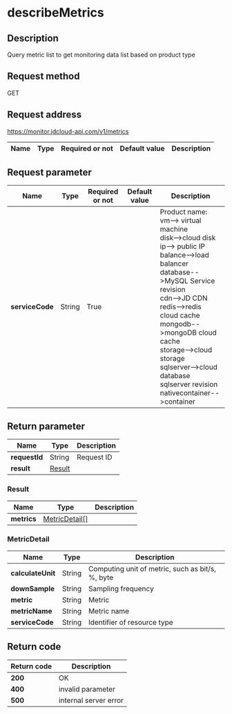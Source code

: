 # describeMetrics


## Description
Query metric list to get monitoring data list based on product type

## Request method
GET

## Request address
https://monitor.jdcloud-api.com/v1/metrics

|Name|Type|Required or not|Default value|Description|
|---|---|---|---|---|

## Request parameter
|Name|Type|Required or not|Default value|Description|
|---|---|---|---|---|
|**serviceCode**|String|True||Product name: <br>vm--> virtual machine<br>disk-->cloud disk<br>ip--> public IP<br>balance-->load balancer<br>database-->MySQL Service revision<br>cdn-->JD CDN<br>redis-->redis cloud cache<br>mongodb-->mongoDB cloud cache<br>storage-->cloud storage<br>sqlserver-->cloud database sqlserver revision <br>nativecontainer-->container<br>|


## Return parameter
|Name|Type|Description|
|---|---|---|
|**requestId**|String|Request ID|
|**result**|[Result](##Result)||


### <a name="Result">Result</a>
|Name|Type|Description|
|---|---|---|
|**metrics**|[MetricDetail[]](##MetricDetail)||
### <a name="MetricDetail">MetricDetail</a>
|Name|Type|Description|
|---|---|---|
|**calculateUnit**|String|Computing unit of metric, such as bit/s, %, byte|
|**downSample**|String|Sampling frequency|
|**metric**|String|Metric|
|**metricName**|String|Metric name|
|**serviceCode**|String|Identifier of resource type|

## Return code
|Return code|Description|
|---|---|
|**200**|OK|
|**400**|invalid parameter|
|**500**|internal server error|
